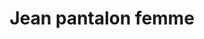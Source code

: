 ---
layout: "product-page"
id: "117"
product_id: "117"
external_product_id: "595214779"
title: "Jean pantalon femme "
description: "Neuf jamais porté "
size: ""
brand: ""
label: "vinted"
price_numeric: "20.0"
price_numeric_discounted: "20.0"
currency: "€"
user_updated_at_ts: ""
category: "msmode"
isdiscounted: "False"
isnew: "True"
isbestseller: "False"
images: [ "https://images.vinted.net/thumbs/f800/01_00ce2_zQMQcrSrhqPkMXsQnHuww3GK.jpeg?1598967273-f831c37f3bad618b8517fcbfd7e3dfae1d881066" ]
---